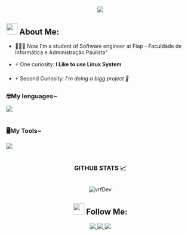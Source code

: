 <h1 align="center">
   <img src="https://readme-typing-svg.herokuapp.com/?font=Righteous&size=35&center=true&vCenter=true&width=500&height=70&duration=4000&color=800080&lines=Welcome+There!+👋;+I'm+Vitor+Ramos!" />
</h1>

 <!-- GitHub Stats -->
## <img src="https://media.tenor.com/itjFesV8_RUAAAAi/soulja-boy-pepe.gif" width="30"> **About Me:** 
- 👨🏻‍💻 Now I'm a student of Software engineer at Fiap -  Faculdade de Informática e Administração Paulista"
- ⚡ One curiosity: **I Like to use Linux System**
- ⚡ Second Curiosity: **I'm doing a bigg project* 🤫*

   <!-- Language e tools -->

 <h3 aling="left">🤓My lenguages~</h3>

<div align="left">
 <img src="https://skillicons.dev/icons?i=python,html,css,js,figma" /> <br><br>
  <img width="8" />
</div>

<h3 aling="left">🖥️My Tools~</h3>
<div aling="left">
  <img src="https://skillicons.dev/icons?i=vscode,pycharm" /> <br><br>
  <img width="8" />   
</div>

<div style="text-align: center;" align="center">
  <h3> GITHUB STATS 📈</h3>
  <br>
<!-- GitHub Stats -->

  <!-- Streak Stats -->
  <div align="center">
    <img align="center" src="https://github-readme-stats.vercel.app/api/top-langs?username=vrfDev&show_icons=true&locale=en&layout=compact&theme=midnight-purple&hide_border=true" alt="vrfDev" "/>
    <br>
</div>

   <!-- redes sociais -->


## <img src="https://media.tenor.com/kaYTu--3q_EAAAAi/pepe-calling.gif" width="30"> **Follow Me:** 
<div align="center">
    <a href="mailto:vitramostc@gmail.com">
      <img src="https://img.shields.io/badge/Gmail-333333?style=for-the-badge&logo=gmail&logoColor=red" />
    </a>    

<a href="https://www.instagram.com/vramosf_06/" target="_blank">
    <img src="https://img.shields.io/badge/Instagram-E4405F?style=for-the-badge&logo=instagram&logoColor=white" />
</a>

<a href="https://www.linkedin.com/in/vitramostc/" target="_blank">
    <img src="https://img.shields.io/badge/LinkedIn-0077B5?style=for-the-badge&logo=linkedin&logoColor=white" target="_blank" />
  </a>
</p>

